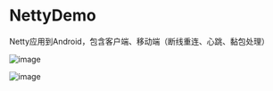 # NettyDemo
Netty应用到Android，包含客户端、移动端（断线重连、心跳、黏包处理）

![image](https://github.com/cai784921129/NettyDemo/tree/master/screenshot/server.gif?raw=true)

![image](https://github.com/cai784921129/NettyDemo/tree/master/screenshot/clent.gif?raw=true)

